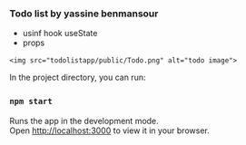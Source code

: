 ### Todo list by yassine benmansour 

   - usinf hook useState
   - props
  


    <img src="todolistapp/public/Todo.png" alt="todo image">

In the project directory, you can run:
### `npm start`

Runs the app in the development mode.\
Open [http://localhost:3000](http://localhost:3000) to view it in your browser.

